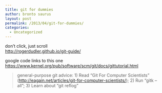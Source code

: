 ```yaml
---
title: git for dummies
author: bronto saurus
layout: post
permalink: /2013/04/git-for-dummies/
categories:
  - Uncategorized
---
```

don&#8217;t click, just scroll  
<http://rogerdudler.github.io/git-guide/>

google code links to this one  
<https://www.kernel.org/pub/software/scm/git/docs/gittutorial.html>

> general-purpose git advice: 1) Read &#8220;Git For Computer Scientists&#8221; (http://eagain.net/articles/git-for-computer-scientists/); 2) Run &#8220;gitk &#8211;all&#8221;; 3) Learn about &#8220;git reflog&#8221;